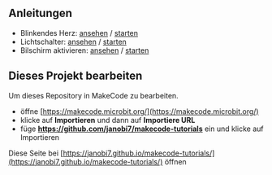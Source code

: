 ## Anleitungen

* Blinkendes Herz: [ansehen](/makecode-tutorials/flashing-heart) / [starten](https://makecode.microbit.org/#tutorial:github:janobi7/makecode-tutorials/flashing-heart)
* Lichtschalter: [ansehen](/makecode-tutorials/light-switch) / [starten](https://makecode.microbit.org/#tutorial:github:janobi7/makecode-tutorials/light-switch)
* Bilschirm aktivieren: [ansehen](/makecode-tutorials/screen-activator) / [starten](https://makecode.microbit.org/#tutorial:github:janobi7/makecode-tutorials/screen-activator)

## Dieses Projekt bearbeiten

Um dieses Repository in MakeCode zu bearbeiten.

* öffne [https://makecode.microbit.org/](https://makecode.microbit.org/)
* klicke auf **Importieren** und dann auf **Importiere URL**
* füge **https://github.com/janobi7/makecode-tutorials** ein und klicke auf Importieren

Diese Seite bei [https://janobi7.github.io/makecode-tutorials/](https://janobi7.github.io/makecode-tutorials/) öffnen

<script src="https://makecode.com/gh-pages-embed.js"></script><script>makeCodeRender("{{ site.makecode.home_url }}", "{{ site.github.owner_name }}/{{ site.github.repository_name }}");</script>


